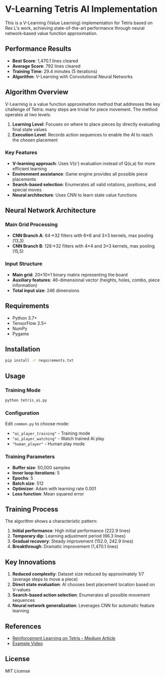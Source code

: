 # V-Learning Tetris AI Implementation

This is a V-Learning (Value Learning) implementation for Tetris based on Rex L's work, achieving state-of-the-art performance through neural network-based value function approximation.

## Performance Results

- **Best Score**: 1,470.1 lines cleared
- **Average Score**: 792 lines cleared  
- **Training Time**: 29.4 minutes (5 iterations)
- **Algorithm**: V-Learning with Convolutional Neural Networks

## Algorithm Overview

V-Learning is a value function approximation method that addresses the key challenge of Tetris: many steps are trivial for piece movement. The method operates at two levels:

1. **Learning Level**: Focuses on where to place pieces by directly evaluating final state values
2. **Execution Level**: Records action sequences to enable the AI to reach the chosen placement

### Key Features

- **V-learning approach**: Uses V(s') evaluation instead of Q(s,a) for more efficient learning
- **Environment assistance**: Game engine provides all possible piece placements
- **Search-based selection**: Enumerates all valid rotations, positions, and special moves
- **Neural architecture**: Uses CNN to learn state value functions

## Neural Network Architecture

### Main Grid Processing
- **CNN Branch A**: 64→32 filters with 6×6 and 3×3 kernels, max pooling (13,3)
- **CNN Branch B**: 128→32 filters with 4×4 and 3×3 kernels, max pooling (15,5)

### Input Structure
- **Main grid**: 20×10×1 binary matrix representing the board
- **Auxiliary features**: 46-dimensional vector (heights, holes, combo, piece information)
- **Total input size**: 246 dimensions

## Requirements

- Python 3.7+
- TensorFlow 2.5+
- NumPy
- Pygame

## Installation

```bash
pip install -r requirements.txt
```

## Usage

### Training Mode
```bash
python tetris_ai.py
```

### Configuration
Edit `common.py` to choose mode:
- `"ai_player_training"` - Training mode
- `"ai_player_watching"` - Watch trained AI play
- `"human_player"` - Human play mode

### Training Parameters
- **Buffer size**: 50,000 samples
- **Inner loop iterations**: 5
- **Epochs**: 5
- **Batch size**: 512
- **Optimizer**: Adam with learning rate 0.001
- **Loss function**: Mean squared error

## Training Process

The algorithm shows a characteristic pattern:
1. **Initial performance**: High initial performance (222.9 lines)
2. **Temporary dip**: Learning adjustment period (66.3 lines)
3. **Gradual recovery**: Steady improvement (152.0, 242.9 lines)
4. **Breakthrough**: Dramatic improvement (1,470.1 lines)

## Key Innovations

1. **Reduced complexity**: Dataset size reduced by approximately 1/7 (average steps to move a piece)
2. **Direct state evaluation**: AI chooses best placement location based on V-values
3. **Search-based action selection**: Enumerates all possible movement sequences
4. **Neural network generalization**: Leverages CNN for automatic feature learning

## References

- [Reinforcement Learning on Tetris - Medium Article](https://rex-l.medium.com/reinforcement-learning-on-tetris-707f75716c37)
- [Example Video](https://youtu.be/FTDZN4pPhwA)

## License

MIT License



    
